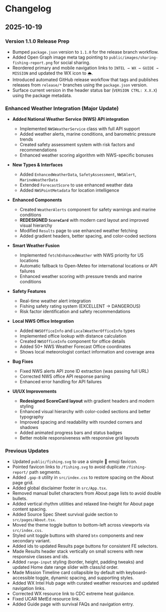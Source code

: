 # Changelog

## 2025-10-19
### Version 1.1.0 Release Prep
- Bumped `package.json` version to `1.1.0` for the release branch workflow.
- Added Open Graph image meta tag pointing to `public/images/sharing-fishing-report.png` for social sharing.
- Reordered primary and mobile navigation links to `INTEL → WX → GUIDE → MISSION` and updated the WX icon to `🌦`.
- Introduced automated GitHub release workflow that tags and publishes releases from `release/*` branches using the `package.json` version.
- Surface current version in the header status bar (`VERSION CTRL: X.X.X`) using the package metadata.

### Enhanced Weather Integration (Major Update)
- **Added National Weather Service (NWS) API integration**
  - Implemented `NWSWeatherService` class with full API support
  - Added weather alerts, marine conditions, and barometric pressure trends
  - Created safety assessment system with risk factors and recommendations
  - Enhanced weather scoring algorithm with NWS-specific bonuses

- **New Types & Interfaces**
  - Added `EnhancedWeatherData`, `SafetyAssessment`, `NWSAlert`, `MarineWeatherData`
  - Extended `ForecastScore` to use enhanced weather data
  - Added `NWSPointMetadata` for location intelligence

- **Enhanced Components**
  - Created `WeatherAlerts` component for safety warnings and marine conditions
  - **REDESIGNED `ScoreCard`** with modern card layout and improved visual hierarchy
  - Modified `Results` page to use enhanced weather fetching
  - Added gradient headers, better spacing, and color-coded sections

- **Smart Weather Fusion**
  - Implemented `fetchEnhancedWeather` with NWS priority for US locations
  - Automatic fallback to Open-Meteo for international locations or API failures
  - Enhanced weather scoring with pressure trends and marine conditions

- **Safety Features**
  - Real-time weather alert integration
  - Fishing safety rating system (EXCELLENT → DANGEROUS)
  - Risk factor identification and safety recommendations

- **Local NWS Office Integration**
  - Added `NWSOfficeInfo` and `LocalWeatherOfficeInfo` types
  - Implemented office lookup with distance calculation
  - Created `NWSOfficeInfo` component for office details
  - Added 50+ NWS Weather Forecast Office coordinates
  - Shows local meteorologist contact information and coverage area

- **Bug Fixes**
  - Fixed NWS alerts API zone ID extraction (was passing full URL)
  - Corrected NWS office API response parsing
  - Enhanced error handling for API failures

- **UI/UX Improvements**
  - **Redesigned ScoreCard layout** with gradient headers and modern styling
  - Enhanced visual hierarchy with color-coded sections and better typography
  - Improved spacing and readability with rounded corners and shadows
  - Added animated progress bars and status badges
  - Better mobile responsiveness with responsive grid layouts

### Previous Updates
- Updated `public/fishing.svg` to use a simple 🎣 emoji favicon.
- Pointed favicon links to `/fishing.svg` to avoid duplicate `/fishing-report/` path segments.
- Added `.gap-8` utility in `src/index.css` to restore spacing on the About page grid.
- Added global disclaimer footer in `src/App.tsx`.
- Removed manual bullet characters from About page lists to avoid double bullets.
- Added vertical rhythm utilities and relaxed line-height for About page content spacing.
- Added Source Spec Sheet survival guide section to `src/pages/About.tsx`.
- Moved the theme toggle button to bottom-left across viewports via `src/index.css`.
- Styled unit toggle buttons with shared `btn` components and new secondary variant.
- Added ids to updated Results page buttons for consistent FE selectors.
- Made Results header stack vertically on small screens with new responsive classes and ids.
- Added `range-input` styling (border, height, padding tweaks) and updated Home date range slider with class/id order.
- Made Mission Timeline card collapsible by default with keyboard-accessible toggle, dynamic spacing, and supporting styles.
- Added WX Intel Hub page with curated weather resources and updated navigation links.
- Corrected WX resource link to CDC extreme heat guidance.
- Fixed UCAR MetEd resource link.
- Added Guide page with survival FAQs and navigation entry.
